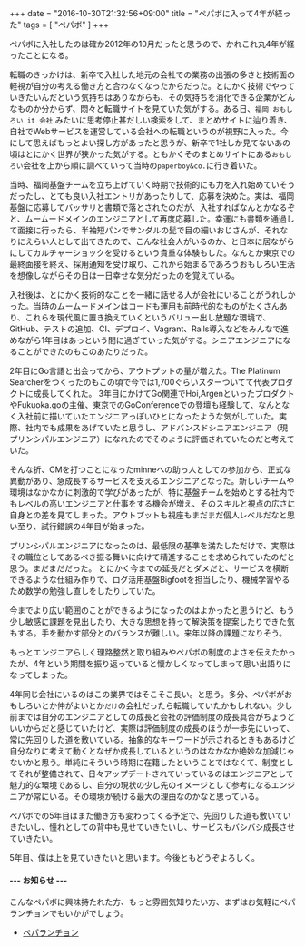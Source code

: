 +++
date = "2016-10-30T21:32:56+09:00"
title = "ペパボに入って4年が経った"
tags = [ "ペパボ" ]
+++

ペパボに入社したのは確か2012年の10月だったと思うので、かれこれ丸4年が経ったことになる。

転職のきっかけは、新卒で入社した地元の会社での業務の出張の多さと技術面の軽視が自分の考える働き方と合わなくなったからだった。とにかく技術でやっていきたいんだという気持ちはありながらも、その気持ちを消化できる企業がどんなものか分からず、悶々と転職サイトを見ていた気がする。ある日、`福岡 おもしろい it 会社` みたいに思考停止甚だしい検索をして、まとめサイトに辿り着き、自社でWebサービスを運営している会社への転職というのが視野に入った。今にして思えばもっとよい探し方があったと思うが、新卒で1社しか見てないあの頃はとにかく世界が狭かった気がする。ともかくそのまとめサイトにある`おもしろい`会社を上から順に調べていって当時の`paperboy&co.`に行き着いた。

当時、福岡基盤チームを立ち上げていく時期で技術的にも力を入れ始めていそうだったし、とても良い入社エントリがあったりして、応募を決めた。実は、福岡基盤に応募してバッサリと書類で落とされたのだが、入社すればなんとかなるぞと、ムームードメインのエンジニアとして再度応募した。幸運にも書類を通過して面接に行ったら、半袖短パンでサンダルの髭で目の細いおじさんが、それなりにえらい人として出てきたので、こんな社会人がいるのか、と日本に居ながらにしてカルチャーショックを受けるという貴重な体験もした。なんとか東京での最終面接を終え、採用通知を受け取り、これから始まるであろうおもしろい生活を想像しながらその日は一日幸せな気分だったのを覚えている。

入社後は、とにかく技術的なことを一緒に話せる人が会社にいることがうれしかった。当時のムームードメインはコードも運用も前時代的なものがたくさんあり、これらを現代風に置き換えていくというバリュー出し放題な環境で、GitHub、テストの追加、CI、デプロイ、Vagrant、Rails導入などをみんなで進めながら1年目はあっという間に過ぎていった気がする。シニアエンジニアになることができたのもこのあたりだった。

2年目にGo言語と出会ってから、アウトプットの量が増えた。The Platinum Searcherをつくったのもこの頃で今では1,700ぐらいスターついてて代表プロダクトに成長してくれた。
3年目にかけてGo関連でHoi,ArgenといったプロダクトやFukuoka.goの主催、東京でのGoConferenceでの登壇も経験して、なんとなく入社前に描いていたエンジニアっぽいひとになったような気がしていた。実際、社内でも成果をあげていたと思うし、アドバンスドシニアエンジニア（現プリンシパルエンジニア）になれたのでそのように評価されていたのだと考えていた。

そんな折、CMを打つことになったminneへの助っ人としての参加から、正式な異動があり、急成長するサービスを支えるエンジニアとなった。新しいチームや環境はなかなかに刺激的で学びがあったが、特に基盤チームを始めとする社内でもレベルの高いエンジニアと仕事をする機会が増え、そのスキルと視点の広さに自身との差を見てしまった。アウトプットも視座もまだまだ個人レベルだなと思い至り、試行錯誤の4年目が始まった。

プリンシパルエンジニアになったのは、最低限の基準を満たしただけで、実際はその職位としてあるべき振る舞いに向けて精進することを求められていたのだと思う。まだまだだった。
とにかく今までの延長だとダメだと、サービスを横断できるような仕組み作りで、ログ活用基盤Bigfootを担当したり、機械学習やるため数学の勉強し直しをしたりしていた。

今までより広い範囲のことができるようになったのはよかったと思うけど、もう少し敏感に課題を見出したり、大きな思想を持って解決策を提案したりできた気もする。手を動かす部分とのバランスが難しい。来年以降の課題になりそう。

もっとエンジニアらしく理路整然と取り組みやペパボの制度のよさを伝えたかったが、4年という期間を振り返っていると懐かしくなってしまって思い出語りになってしまった。

4年同じ会社にいるのはこの業界ではそこそこ長い。と思う。多分、ペパボがおもしろいとか仲がよいとか`だけ`の会社だったら転職していたかもしれない。少し前までは自分のエンジニアとしての成長と会社の評価制度の成長具合がちょうどいいからだと感じていたけど、実際は評価制度の成長のほうが一歩先にいって、常に先回りした道を敷いている。抽象的なキーワードが示されるときもあるけど自分なりに考えて動くとなぜか成長しているというのはなかなか絶妙な加減じゃないかと思う。単純にそういう時期に在籍したということではなくて、制度としてそれが整備されて、日々アップデートされていっているのはエンジニアとして魅力的な環境であるし、自分の現状の少し先のイメージとして参考になるエンジニアが常にいる。その環境が続ける最大の理由なのかなと思っている。

ペパボでの5年目はまた働き方も変わってくる予定で、先回りした道も敷いていきたいし、憧れとしての背中も見せていきたいし、サービスもバシバシ成長させていきたい。

5年目、僕は上を見ていきたいと思います。今後ともどうぞよろしく。

#### --- お知らせ ---

こんなペパボに興味持たれた方、もっと雰囲気知りたい方、まずはお気軽にペパランチョンでもいかがでしょう。

- [ペパランチョン](https://pepabo.com/recruit/pepaluncheon/)
